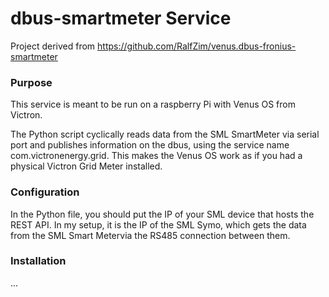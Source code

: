 # dbus-smartmeter Service
Project derived from https://github.com/RalfZim/venus.dbus-fronius-smartmeter

### Purpose

This service is meant to be run on a raspberry Pi with Venus OS from Victron.

The Python script cyclically reads data from the SML SmartMeter via serial port and publishes information on the dbus, using the service name com.victronenergy.grid. This makes the Venus OS work as if you had a physical Victron Grid Meter installed.

### Configuration

In the Python file, you should put the IP of your SML device that hosts the REST API. In my setup, it is the IP of the SML Symo, which gets the data from the SML Smart Metervia the RS485 connection between them.

### Installation

...
